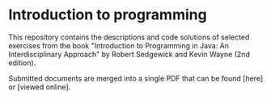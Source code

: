 # Introduction to programming

This repository contains the descriptions and code solutions of selected exercises from the book "Introduction to Programming in Java: An Interdisciplinary Approach" by Robert Sedgewick and Kevin Wayne (2nd edition).

Submitted documents are merged into a single PDF that can be found [here] or [viewed online].